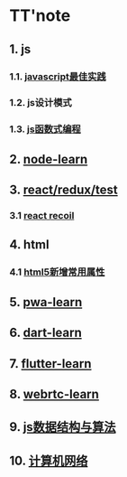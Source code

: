 # TT'note

## 1. js

### 1.1. [javascript最佳实践](https://github.com/ivyTa/ivyTa.github.io/blob/master/js/best.md)
### 1.2. js设计模式

### 1.3. [js函数式编程](https://github.com/ivyTa/ivyTa.github.io/blob/master/functionalProgramming/functionalProgramming.md)


## 2. [node-learn](https://github.com/ivyTa/node-learn)

## 3. [react/redux/test](https://github.com/ivyTa/react-learn)

### 3.1 [react recoil](https://recoiljs.org/)

## 4. html
### 4.1 [html5新增常用属性](https://github.com/ivyTa/ivyTa.github.io/blob/master/html/01-html5.2.md)

## 5. [pwa-learn](https://github.com/ivyTa/pwa-learn)

## 6. [dart-learn](https://github.com/ivyTa/dart-learn)

## 7. [flutter-learn](https://github.com/ivyTa/flutter-learn)

## 8. [webrtc-learn](https://github.com/ivyTa/webrtc-learn)

## 9. [js数据结构与算法](https://github.com/ivyTa/datastructures-algorithms)

## 10. [计算机网络](https://github.com/ivyTa/ivyTa.github.io/blob/master/networkProcotol/network.md)
